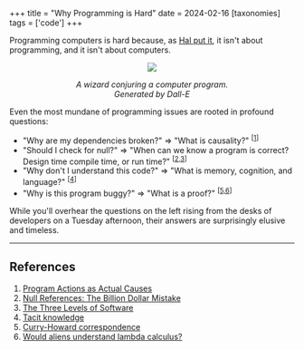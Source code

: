 +++
title = "Why Programming is Hard"
date = 2024-02-16
[taxonomies]
tags = ['code']
+++

Programming computers is hard because, as [Hal put it](https://www.youtube.com/watch?v=-J_xL4IGhJA), it isn't about programming, and it isn't about computers. 

<div style="text-align: center; width: 60%; margin: 0 auto;">
  <img src="../img/wizard.png"/>
  <p style="font-style: italic">A wizard conjuring a computer program. Generated by Dall-E</p>
</div>

Even the most mundane of programming issues are rooted in profound questions:

- "Why are my dependencies broken?" => "What is causality?" <sup>\[[1](#References)\]</sup>
- "Should I check for null?" => "When can we know a program is correct? Design time compile time, or run time?"  <sup>\[[2,3](#References)\]</sup>
- "Why don't I understand this code?" => "What is memory, cognition, and language?" <sup>\[[4](#References)\]</sup>
- "Why is this program buggy?" => "What is a proof?" <sup>\[[5,6](#References)\]</sup>

While you'll overhear the questions on the left rising from the desks of developers on a Tuesday afternoon, their answers are surprisingly elusive and timeless.

---

## References

1. [Program Actions as Actual Causes](https://ieeexplore.ieee.org/document/7243738)
2. [Null References: The Billion Dollar Mistake](https://web.archive.org/web/20090628071208/http://qconlondon.com/london-2009/speaker/Tony+Hoare)
3. [The Three Levels of Software](https://www.pathsensitive.com/2018/01/the-three-levels-of-software-why-code.html)
4. [Tacit knowledge](https://en.wikipedia.org/wiki/Tacit_knowledge)
5. [Curry-Howard correspondence](https://en.wikipedia.org/wiki/Curry%E2%80%93Howard_correspondence)
6. [Would aliens understand lambda calculus?](https://tomasp.net/blog/2018/alien-lambda-calculus)
